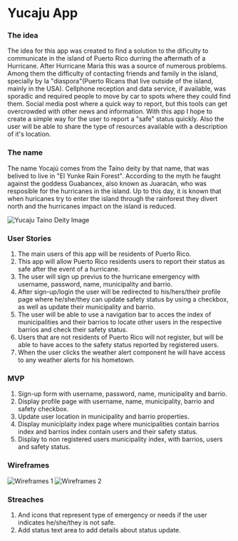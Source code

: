 # Yucaju App

### The idea

The idea for this app was created to find a solution to the dificulty to communicate in the island of Puerto Rico durring the aftermath of a Hurricane. After Hurricane Maria this was a source of numerous problems. Among them the difficulty of contacting friends and family in the island, specially by la "diaspora"(Puerto Ricans that live outside of the island, mainly in the USA). Cellphone reception and data service, if available, was sporadic and required people to move by car to spots where they could find them. Social media post where a quick way to report, but this tools can get overcrowded with other news and information. With this app I hope to create a simple way for the user to report a "safe" status quickly. Also the user will be able to share the type of resources available with a description of it's location. 

### The name 

The name Yocajú comes from the Taíno deity by that name, that was belived to live in "El Yunke Rain Forest". According to the myth he faught against the goddess Guabancex, also known as Juaracán, who was resposible for the hurricanes in the island. Up to this day, it is known that when huricanes try to enter the island through the rainforest they divert north and the hurricanes impact on the island is reduced.

![Yucaju Taino Deity Image](https://i.imgur.com/AR8LJFu.jpg)  

### User Stories

1. The main users of this app will be residents of Puerto Rico.
2. This app will allow Puerto Rico residents users to report their status as safe after the event of a hurricane.
3. The user will sign up previus to the hurricane emergency with username, password, name, municipality and barrio.
3. After sign-up/login the user will be redirected to his/hers/their profile page where he/she/they can update safety status by using a checkbox, as well as update their municipality and barrio.  
4. The user will be able to use a navigation bar to acces the index of municipalities and their barrios to locate other users in the respective barrios and check their safety status.  
5. Users that are not residents of Puerto Rico will not register, but will be able to have acces to the safety status reported by registered users.
6. When the user clicks the weather alert component he will have access to any weather alerts for his hometown. 

### MVP

1. Sign-up form with username, password, name, municipality and barrio.
2. Display profile page with username, name, municipality, barrio and safety checkbox. 
3. Update user location in municipality and barrio properties. 
4. Display municiplaity index page where municipalities contain barrios index and barrios index contain users and their safety status. 
5. Display to non registered users municipality index, with barrios, users and safety status.

### Wireframes 
![Wireframes 1](https://i.imgur.com/q06teGy.jpg?1)
![Wireframes 2](https://i.imgur.com/s2YSe0v.jpg?1)

### Streaches
1. And icons that represent type of emergency or needs if the user indicates he/she/they is not safe. 
2. Add status text area to add details about status update.





